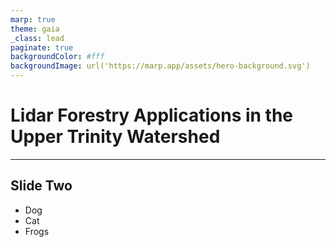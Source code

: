 ```yaml
---
marp: true
theme: gaia
_class: lead
paginate: true
backgroundColor: #fff
backgroundImage: url('https://marp.app/assets/hero-background.svg')
---
```



Lidar Forestry Applications in the Upper Trinity Watershed
=====

---

## Slide Two

- Dog
- Cat
- Frogs